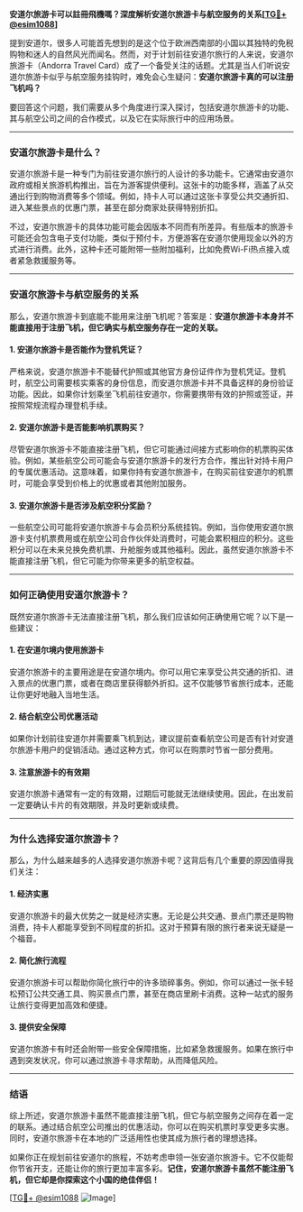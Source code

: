 **安道尔旅游卡可以註冊飛機嗎？深度解析安道尔旅游卡与航空服务的关系[[TG💪+ @esim1088](https://t.me/s/esim1088)]**

提到安道尔，很多人可能首先想到的是这个位于欧洲西南部的小国以其独特的免税购物和迷人的自然风光而闻名。然而，对于计划前往安道尔旅行的人来说，安道尔旅游卡（Andorra Travel Card）成了一个备受关注的话题。尤其是当人们听说安道尔旅游卡似乎与航空服务挂钩时，难免会心生疑问：**安道尔旅游卡真的可以注册飞机吗？**

要回答这个问题，我们需要从多个角度进行深入探讨，包括安道尔旅游卡的功能、其与航空公司之间的合作模式，以及它在实际旅行中的应用场景。

---

### **安道尔旅游卡是什么？**

安道尔旅游卡是一种专门为前往安道尔旅行的人设计的多功能卡。它通常由安道尔政府或相关旅游机构推出，旨在为游客提供便利。这张卡的功能多样，涵盖了从交通出行到购物消费等多个领域。例如，持卡人可以通过这张卡享受公共交通折扣、进入某些景点的优惠门票，甚至在部分商家处获得特别折扣。

不过，安道尔旅游卡的具体功能可能会因版本不同而有所差异。有些版本的旅游卡可能还会包含电子支付功能，类似于预付卡，方便游客在安道尔使用现金以外的方式进行消费。此外，这种卡还可能附带一些附加福利，比如免费Wi-Fi热点接入或者紧急救援服务等。

---

### **安道尔旅游卡与航空服务的关系**

那么，安道尔旅游卡到底能不能用来注册飞机呢？答案是：**安道尔旅游卡本身并不能直接用于注册飞机，但它确实与航空服务存在一定的关联。**

#### **1. 安道尔旅游卡是否能作为登机凭证？**
严格来说，安道尔旅游卡不能替代护照或其他官方身份证件作为登机凭证。登机时，航空公司需要核实乘客的身份信息，而安道尔旅游卡并不具备这样的身份验证功能。因此，如果你计划乘坐飞机前往安道尔，你需要携带有效的护照或签证，并按照常规流程办理登机手续。

#### **2. 安道尔旅游卡是否能影响机票购买？**
尽管安道尔旅游卡不能直接注册飞机，但它可能通过间接方式影响你的机票购买体验。例如，某些航空公司可能会与安道尔旅游卡的发行方合作，推出针对持卡用户的专属优惠活动。这意味着，如果你持有安道尔旅游卡，在购买前往安道尔的机票时，可能会享受到价格上的优惠或者其他附加服务。

#### **3. 安道尔旅游卡是否涉及航空积分奖励？**
一些航空公司可能将安道尔旅游卡与会员积分系统挂钩。例如，当你使用安道尔旅游卡支付机票费用或在航空公司合作伙伴处消费时，可能会累积相应的积分。这些积分可以在未来兑换免费机票、升舱服务或其他福利。因此，虽然安道尔旅游卡不能直接注册飞机，但它可能为你带来更多的航空权益。

---

### **如何正确使用安道尔旅游卡？**

既然安道尔旅游卡无法直接注册飞机，那么我们应该如何正确使用它呢？以下是一些建议：

#### **1. 在安道尔境内使用旅游卡**
安道尔旅游卡的主要用途是在安道尔境内。你可以用它来享受公共交通的折扣、进入景点的优惠门票，或者在商店里获得额外折扣。这不仅能够节省旅行成本，还能让你更好地融入当地生活。

#### **2. 结合航空公司优惠活动**
如果你计划前往安道尔并需要乘飞机到达，建议提前查看航空公司是否有针对安道尔旅游卡用户的促销活动。通过这种方式，你可以在购票时节省一部分费用。

#### **3. 注意旅游卡的有效期**
安道尔旅游卡通常有一定的有效期，过期后可能就无法继续使用。因此，在出发前一定要确认卡片的有效期限，并及时更新或续费。

---

### **为什么选择安道尔旅游卡？**

那么，为什么越来越多的人选择安道尔旅游卡呢？这背后有几个重要的原因值得我们关注：

#### **1. 经济实惠**
安道尔旅游卡的最大优势之一就是经济实惠。无论是公共交通、景点门票还是购物消费，持卡人都能享受到不同程度的折扣。这对于预算有限的旅行者来说无疑是一个福音。

#### **2. 简化旅行流程**
安道尔旅游卡可以帮助你简化旅行中的许多琐碎事务。例如，你可以通过一张卡轻松预订公共交通工具、购买景点门票，甚至在商店里刷卡消费。这种一站式的服务让旅行变得更加高效和便捷。

#### **3. 提供安全保障**
安道尔旅游卡有时还会附带一些安全保障措施，比如紧急救援服务。如果在旅行中遇到突发状况，你可以通过旅游卡寻求帮助，从而降低风险。

---

### **结语**

综上所述，安道尔旅游卡虽然不能直接注册飞机，但它与航空服务之间存在着一定的联系。通过结合航空公司推出的优惠活动，你可以在购买机票时享受更多实惠。同时，安道尔旅游卡在本地的广泛适用性也使其成为旅行者的理想选择。

如果你正在规划前往安道尔的旅程，不妨考虑申领一张安道尔旅游卡。它不仅能帮你节省开支，还能让你的旅行更加丰富多彩。**记住，安道尔旅游卡虽然不能注册飞机，但它却是你探索这个小国的绝佳伴侣！**

[[TG💪+ @esim1088](https://t.me/s/esim1088) ![Image](https://i.postimg.cc/4NQfJmqS/Snipaste-2025-05-13-00-14-12.png)]